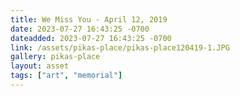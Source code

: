 ```yaml
---
title: We Miss You - April 12, 2019
date: 2023-07-27 16:43:25 -0700
dateadded: 2023-07-27 16:43:25 -0700
link: /assets/pikas-place/pikas-place120419-1.JPG
gallery: pikas-place
layout: asset
tags: ["art", "memorial"]
--- 
```

